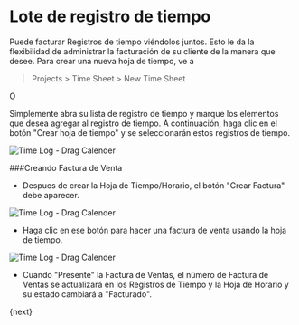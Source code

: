# Lote de registro de tiempo

Puede facturar Registros de tiempo viéndolos juntos. Esto le da la flexibilidad de administrar la facturación de su cliente de la manera que desee. Para crear una nueva hoja de tiempo, ve a

> Projects > Time Sheet > New Time Sheet

O

Simplemente abra su lista de registro de tiempo y marque los elementos que desea agregar al registro de tiempo. A continuación, haga clic en el botón "Crear hoja de tiempo" y se seleccionarán estos registros de tiempo.

<img class="screenshot" alt="Time Log - Drag Calender" src="/assets/erpnext_docs/assets/img/project/time_sheet.gif">

###Creando Factura de Venta

* Despues de crear la Hoja de Tiempo/Horario, el botón "Crear Factura" debe aparecer.

<img class="screenshot" alt="Time Log - Drag Calender" src="/assets/erpnext_docs/assets/img/project/time_sheet_make_invoice.png">

* Haga clic en ese botón para hacer una factura de venta usando la hoja de tiempo.

<img class="screenshot" alt="Time Log - Drag Calender" src="/assets/erpnext_docs/assets/img/project/time_sheet_sales_invoice.png">

* Cuando "Presente" la Factura de Ventas, el número de Factura de Ventas se actualizará en los Registros de Tiempo y la Hoja de Horario y su estado cambiará a "Facturado".

{next}